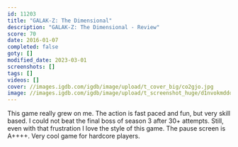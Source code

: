 ```yaml
---
id: 11203
title: "GALAK-Z: The Dimensional"
description: "GALAK-Z: The Dimensional - Review"
score: 70
date: 2016-01-07
completed: false
goty: []
modified_date: 2023-03-01
screenshots: []
tags: []
videos: []
cover: //images.igdb.com/igdb/image/upload/t_cover_big/co2gjo.jpg
image: //images.igdb.com/igdb/image/upload/t_screenshot_huge/d1nvokmddqhbl9jubeen.jpg
---
```

This game really grew on me. The action is fast paced and fun, but very skill based. I could not beat the final boss of season 3 after 30+ attempts. Still, even with that frustration I love the style of this game. The pause screen is A++++. Very cool game for hardcore players.